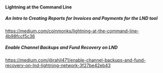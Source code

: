 #### Lightning at the Command Line
##### An Intro to Creating Reports for Invoices and Payments for the LND tool

https://medium.com/coinmonks/lightning-at-the-command-line-4b98fccf5c36

##### Enable Channel Backups and Fund Recovery on LND
https://medium.com/@rahil471/enable-channel-backups-and-fund-recovery-on-lnd-lightning-network-3f27be42eb43


